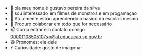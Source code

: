 - 👋 ola meu nome é gustavo pereira da silva
- 👀 sou interessado em filmes de monstros e em progamaçao 
- 🌱 Atualmente estou aprendendo o basico do escolas mesmo
- 💞️ Procuro colaborar em todo que for necessário
- 📫 Como entrar em contato comigo 00001108505107sp@al.educacao.sp.gov.br
- 😄 Pronomes: ele dele
- ⚡ Curiosidade: gosto de imagonar
<!---
gujo121aluno/gujo121aluno is a ✨ special ✨ repository because its `README.md` (this file) appears on your GitHub profile.
You can click the Preview link to take a look at your changes.
--->
